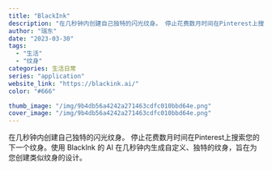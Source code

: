 ```yaml
---
title: "BlackInk"
description: "在几秒钟内创建自己独特的闪光纹身。 停止花费数月时间在Pinterest上搜索您的下一个纹身。使用 BlackInk 的"
author: "瑞东"
date: "2023-03-30"
tags:
  - "生活"
  - "纹身"
categories: 生活日常
series: "application"
website_link: "https://blackink.ai/"
color: "#666"

thumb_image: "/img/9b4db56a4242a271463cdfc010bbd64e.png"
cover_image: "/img/9b4db56a4242a271463cdfc010bbd64e.png"
---
```


在几秒钟内创建自己独特的闪光纹身。 停止花费数月时间在Pinterest上搜索您的下一个纹身。使用 BlackInk 的 AI 在几秒钟内生成自定义、独特的纹身，旨在为您创建类似纹身的设计。